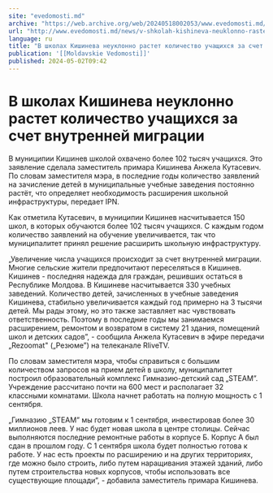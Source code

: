```yaml
---
site: "evedomosti.md"
archive: "https://web.archive.org/web/20240518002053/www.evedomosti.md/news/v-shkolah-kishineva-neuklonno-rastet-kolichestvo-uchashihsya"
url: "http://www.evedomosti.md/news/v-shkolah-kishineva-neuklonno-rastet-kolichestvo-uchashihsya"
language: ru
title: "В школах Кишинева неуклонно растет количество учащихся за счет внутренней миграции"
publication: '[[Moldavskie Vedomosti]]'
published: 2024-05-02T09:42
---
```


# В школах Кишинева неуклонно растет количество учащихся за счет внутренней миграции

В муниципии Кишинев школой охвачено более 102 тысяч учащихся. Это заявление сделала заместитель примара Кишинева Анжела Кутасевич. По словам заместителя мэра, в последние годы количество заявлений на зачисление детей в муниципальные учебные заведения постоянно растёт, что определяет необходимость расширения школьной инфраструктуры, передает IPN.

Как отметила Кутасевич, в муниципии Кишинев насчитывается 150 школ, в которых обучаются более 102 тысяч учащихся. С каждым годом количество заявлений на обучение увеличивается, так что муниципалитет принял решение расширить школьную инфраструктуру.

„Увеличение числа учащихся происходит за счет внутренней миграции. Многие сельские жители предпочитают переселяться в Кишинев. Кишинев - последняя надежда для граждан, решивших остаться в Республике Молдова. В Кишиневе насчитывается 330 учебных заведений. Количество детей, зачисленных в учебные заведения Кишинева, стабильно увеличивается каждый год примерно на 3 тысячи детей. Мы рады этому, но это также заставляет нас чувствовать ответственность. Поэтому в последние годы мы занимаемся расширением, ремонтом и возвратом в систему 21 здания, помещений школ и детских садов”, - сообщила Анжела Кутасевич в эфире передачи „Rezoomat" („Резюме”) на телеканале RliveTV.

По словам заместителя мэра, чтобы справиться с большим количеством запросов на прием детей в школу, муниципалитет построил образовательный комплекс Гимназию-детский сад „STEAM”. Учреждение рассчитано почти на 600 мест и располагает 32 классными комнатами. Школа начнет работать на полную мощность с 1 сентября.

„Гимназию „STEAM” мы готовим к 1 сентября, инвестировав более 30 миллионов леев. У нас будет новая школа в центре столицы. Сейчас выполняются последние ремонтные работы в корпусе Б. Корпус А был сдан в прошлом году. С 1 сентября школа будет полностью готова к работе. У нас есть проекты по расширению и на других территориях, где можно было строить, либо путем наращивания этажей зданий, либо путем строительства новых корпусов, чтобы использовать все существующие площади”, - добавила заместитель примара Кишинева.